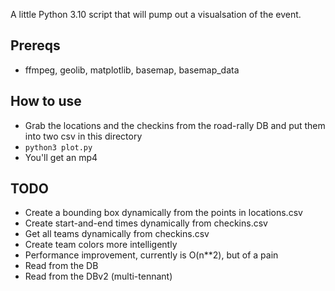 A little Python 3.10 script that will pump out a visualsation of the event.

## Prereqs
- ffmpeg, geolib, matplotlib, basemap, basemap_data

## How to use
- Grab the locations and the checkins from the road-rally DB and put them into two csv in this directory
- `python3 plot.py`
- You'll get an mp4

## TODO
- Create a bounding box dynamically from the points in locations.csv
- Create start-and-end times dynamically from checkins.csv
- Get all teams dynamically from checkins.csv
- Create team colors more intelligently
- Performance improvement, currently is O(n**2), but of a pain
- Read from the DB
- Read from the DBv2 (multi-tennant)
